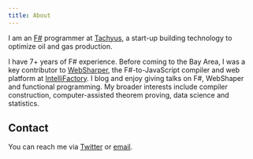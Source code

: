```yaml
---
title: About
---
```


I am an [F#][fsharp] programmer at [Tachyus][tachyus], a start-up
building technology to optimize oil and gas production.

I have 7+ years of F# experience. Before coming to the Bay Area, I was
a key contributor to [WebSharper][ws], the F#-to-JavaScript compiler
and web platform at [IntelliFactory][ify]. I blog and enjoy giving
talks on F#, WebShaper and functional programming. My broader
interests include compiler construction, computer-assisted theorem
proving, data science and statistics.

[fsharp]: http://fsharp.org
[tachyus]: http://tachyus.com
[ws]: http://websharper.com
[ify]: http://intellifactory.com

## Contact

You can reach me via [Twitter](https://twitter.com/t0yv0) or
[email](mailto:anton.tayanovskyy@gmail.com).